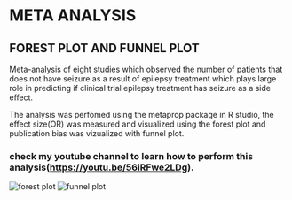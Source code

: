 # META ANALYSIS

## FOREST PLOT AND FUNNEL PLOT

Meta-analysis of eight studies which observed the number of patients that does not have seizure as a result of epilepsy treatment which plays large role in predicting if clinical trial epilepsy treatment has seizure as a side effect.

The analysis was perfomed using the metaprop package in R studio, the effect size(OR) was measured and visualized using the forest plot and publication bias was vizualized with funnel plot.
### check my youtube channel to learn how to perform this analysis(https://youtu.be/56iRFwe2LDg). 
![forest plot](https://user-images.githubusercontent.com/105434840/200173257-715e2b4b-ca00-48c5-9875-93b5b8340d04.png)
![funnel plot](https://user-images.githubusercontent.com/105434840/200173422-bd6d6918-2dc1-4ebe-9ced-5d21c8f6f50e.png)



